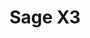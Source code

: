 ---
title: "Sage X3"
seoTitle: "Sage X3 integration"
seoDescription: "Here’s how Sage X3 works with your applications to streamline your workflow."
summary: "Formerly Sage ERP X3: accelerates your entire business – from procurement to production, warehousing, sales, customer service and financial management."
lead: "Stock2Shop can integrate Sage X3 with various B2B and B2C ecommerce and logistic applications. Here is how we can help you automate your business."
image: "/images/connector-logos/sage-x3.png"
imageAlt: sage x3 logo
type: "source"
source: "sage-x3"
tags: ["erp"]
---